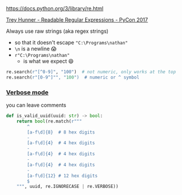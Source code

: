 https://docs.python.org/3/library/re.html

[Trey Hunner - Readable Regular Expressions - PyCon 2017](https://www.youtube.com/watch?v=0sOfhhduqks)

Always use raw strings (aka regex strings)

* so that it doesn't escape `"C:\Programs\nathan"`
* `\n` is a newline 😱
* `r"C:\Programs\nathan"`
    * is what we expect 😄

```python
re.search(r"[^0-9]", "100")  # not numeric, only works at the top
re.search(r"[0-9^]"", "100")  # numeric or ^ symbol
```


### [Verbose mode](https://youtu.be/0sOfhhduqks?t=3868)

you can leave comments

```python
def is_valid_uuid(uuid: str) -> bool:
    return bool(re.match(r"""
        ^
        [a-f\d]{8}  # 8 hex digits
        -
        [a-f\d]{4}  # 4 hex digits
        -
        [a-f\d]{4}  # 4 hex digits
        -
        [a-f\d]{4}  # 4 hex digits
        -
        [a-f\d]{12} # 12 hex digits
        $
    """, uuid, re.IGNORECASE | re.VERBOSE))
```

